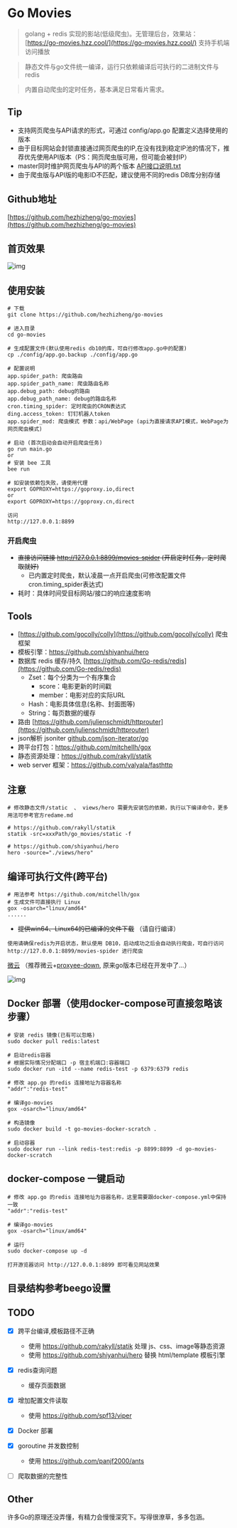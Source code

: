 # Go Movies

> golang + redis 实现的影站(低级爬虫)。无管理后台，效果站： [https://go-movies.hzz.cool/](https://go-movies.hzz.cool/) 支持手机端访问播放

> 静态文件与go文件统一编译，运行只依赖编译后可执行的二进制文件与redis

> 内置自动爬虫的定时任务，基本满足日常看片需求。

## Tip
- 支持网页爬虫与API请求的形式，可通过 config/app.go 配置定义选择使用的版本
- 由于目标网站会封锁直接通过网页爬虫的IP,在没有找到稳定IP池的情况下，推荐优先使用API版本（PS：网页爬虫版可用，但可能会被封IP）
- master同时维护网页爬虫与API的两个版本 [API接口说明.txt](http://www.jisudhw.com/help/API%E6%8E%A5%E5%8F%A3%E8%AF%B4%E6%98%8E.txt)
- 由于爬虫版与API版的电影ID不匹配，建议使用不同的redis DB库分别存储

## Github地址
[https://github.com/hezhizheng/go-movies](https://github.com/hezhizheng/go-movies)

## 首页效果
![img](https://i.loli.net/2019/12/05/Qzqv4HWoMp2DByi.png)

## 使用安装 
```
# 下载
git clone https://github.com/hezhizheng/go-movies

# 进入目录
cd go-movies

# 生成配置文件(默认使用redis db10的库，可自行修改app.go中的配置)
cp ./config/app.go.backup ./config/app.go

# 配置说明
app.spider_path: 爬虫路由
app.spider_path_name: 爬虫路由名称
app.debug_path: debug的路由
app.debug_path_name: debug的路由名称
cron.timing_spider: 定时爬虫的CRON表达式
ding.access_token: 钉钉机器人token
app.spider_mod: 爬虫模式 参数：api/WebPage (api为直接请求API模式，WebPage为网页爬虫模式)

# 启动 (首次启动会自动开启爬虫任务)
go run main.go 
or
# 安装 bee 工具
bee run

# 如安装依赖包失败，请使用代理
export GOPROXY=https://goproxy.io,direct
or
export GOPROXY=https://goproxy.cn,direct

访问
http://127.0.0.1:8899
```

### 开启爬虫
- ~~直接访问链接 http://127.0.0.1:8899/movies-spider (开启定时任务，定时爬取就好)~~
  - 已内置定时爬虫，默认凌晨一点开启爬虫(可修改配置文件cron.timing_spider表达式)
- 耗时：具体时间受目标网站/接口的响应速度影响

## Tools
- [https://github.com/gocolly/colly](https://github.com/gocolly/colly) 爬虫框架
- 模板引擎：https://github.com/shiyanhui/hero
- 数据库 redis 缓存/持久 [https://github.com/Go-redis/redis](https://github.com/Go-redis/redis)
  - Zset：每个分类为一个有序集合
    - score：电影更新的时间戳
    - member：电影对应的实际URL
  - Hash：电影具体信息(名称、封面图等)
  - String：每页数据的缓存
- 路由 [https://github.com/julienschmidt/httprouter](https://github.com/julienschmidt/httprouter)
- json解析 jsoniter [github.com/json-iterator/go](github.com/json-iterator/go)
- 跨平台打包：https://github.com/mitchellh/gox
- 静态资源处理：https://github.com/rakyll/statik
- web server 框架：https://github.com/valyala/fasthttp

## 注意
```
# 修改静态文件/static  、 views/hero 需要先安装包的依赖，执行以下编译命令，更多用法可参考官方redame.md

# https://github.com/rakyll/statik
statik -src=xxxPath/go_movies/static -f 

# https://github.com/shiyanhui/hero
hero -source="./views/hero"
```

## 编译可执行文件(跨平台)

```
# 用法参考 https://github.com/mitchellh/gox
# 生成文件可直接执行 Linux
gox -osarch="linux/amd64" 
......
```
- ~~提供win64、Linux64的已编译的文件下载~~ （请自行编译）

`使用请确保redis为开启状态，默认使用 DB10，启动成功之后会自动执行爬虫，可自行访问 http://127.0.0.1:8899/movies-spider 进行爬虫`

[微云](https://share.weiyun.com/5iLGksd)  （推荐微云+[proxyee-down](https://github.com/proxyee-down-org/proxyee-down),  原来go版本已经在开发中了...）

![img](https://i.loli.net/2020/01/04/OxsqRunwliy31zN.png)

## Docker 部署（使用docker-compose可直接忽略该步骤）

```
# 安装 redis 镜像(已有可以忽略) 
sudo docker pull redis:latest

# 启动redis容器
# 根据实际情况分配端口 -p 宿主机端口:容器端口
sudo docker run -itd --name redis-test -p 6379:6379 redis

# 修改 app.go 的redis 连接地址为容器名称
"addr":"redis-test"

# 编译go-movies
gox -osarch="linux/amd64"

# 构造镜像
sudo docker build -t go-movies-docker-scratch .

# 启动容器
sudo docker run --link redis-test:redis -p 8899:8899 -d go-movies-docker-scratch

```

## docker-compose 一键启动
```
# 修改 app.go 的redis 连接地址为容器名称，这里需要跟docker-compose.yml中保持一致
"addr":"redis-test"

# 编译go-movies
gox -osarch="linux/amd64"

# 运行
sudo docker-compose up -d

打开游览器访问 http://127.0.0.1:8899 即可看见网站效果
```

## 目录结构参考beego设置

## TODO
- [x] 跨平台编译,模板路径不正确
  - 使用 https://github.com/rakyll/statik 处理 js、css、image等静态资源
  - 使用 https://github.com/shiyanhui/hero 替换 html/template 模板引擎
- [x] redis查询问题
  - 缓存页面数据
- [x] 增加配置文件读取
  - 使用 https://github.com/spf13/viper
- [x] Docker 部署
- [x] goroutine 并发数控制
  - 使用 https://github.com/panjf2000/ants
- [ ] 爬取数据的完整性


## Other
许多Go的原理还没弄懂，有精力会慢慢深究下。写得很潦草，多多包涵。
